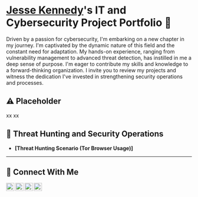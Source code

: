 # <a href="https://www.linkedin.com/in/joshmadakor/">Jesse Kennedy</a>'s IT and Cybersecurity Project Portfolio 🔐

Driven by a passion for cybersecurity, I'm embarking on a new chapter in my journey. I'm captivated by the dynamic nature of this field and the constant need for adaptation. My hands-on experience, ranging from vulnerability management to advanced threat detection, has instilled in me a deep sense of purpose. I'm eager to contribute my skills and knowledge to a forward-thinking organization. I invite you to review my projects and witness the dedication I've invested in strengthening security operations and processes.

## ⚠️ Placeholder

xx
xx

## 🚨 Threat Hunting and Security Operations

- **[Threat Hunting Scenario (Tor Browser Usage)]**

<hr/>

## 🤳 Connect With Me

[<img align="left" alt="___________ | YouTube" width="22px" src="https://cdn.jsdelivr.net/npm/simple-icons@v3/icons/youtube.svg" />][youtube]
[<img align="left" alt="___________ | Twitter" width="22px" src="https://cdn.jsdelivr.net/npm/simple-icons@v3/icons/twitter.svg" />][twitter]
[<img align="left" alt="___________ | LinkedIn" width="22px" src="https://cdn.jsdelivr.net/npm/simple-icons@v3/icons/linkedin.svg" />][linkedin]
[<img align="left" alt="___________ | Instagram" width="22px" src="https://cdn.jsdelivr.net/npm/simple-icons@v3/icons/instagram.svg" />][instagram]

[twitter]: https://twitter.com/___________
[youtube]: https://www.youtube.com/c/___________
[instagram]: https://www.instagram.com/___________
[linkedin]: https://linkedin.com/in/___________

<!--
<img width="35" alt="image" src="https://github.com/user-attachments/assets/2f41c7cd-5ea8-4475-b451-a37161b6c3fb"> 
<img width="35" alt="image" src="https://github.com/user-attachments/assets/77649969-9910-4994-8b96-74a116cfb2a8">
-->
